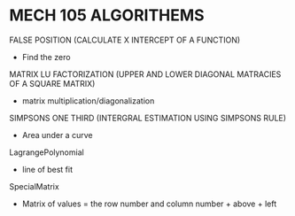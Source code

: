 # MECH 105 ALGORITHEMS

FALSE POSITION (CALCULATE X INTERCEPT OF A FUNCTION)

* Find the zero

MATRIX LU FACTORIZATION (UPPER AND LOWER DIAGONAL MATRACIES OF A SQUARE MATRIX)

* matrix multiplication/diagonalization

SIMPSONS ONE THIRD (INTERGRAL ESTIMATION USING SIMPSONS RULE)

* Area under a curve

LagrangePolynomial
* line of best fit

SpecialMatrix
* Matrix of values = the row number and column number + above + left
